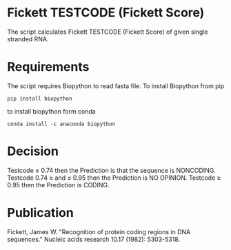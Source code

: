 # Fickett TESTCODE (Fickett Score)
The script calculates Fickett TESTCODE (Fickett Score) of given single stranded RNA.
# Requirements
The script requires Biopython to read fasta file.
To install Biopython from pip
```
pip install biopython
```
to install biopython form conda
```
conda install -c anaconda biopython
```

# Decision 
Testcode ≤ 0.74 then the Prediction is that the sequence is NONCODING. 
Testcode 0.74 ≥ and ≤ 0.95 then the Prediction is NO OPINION.
Testcode ≥ 0.95 then the Prediction is CODING.

# Publication
Fickett, James W. "Recognition of protein coding regions in DNA sequences." Nucleic acids research 10.17 (1982): 5303-5318.
